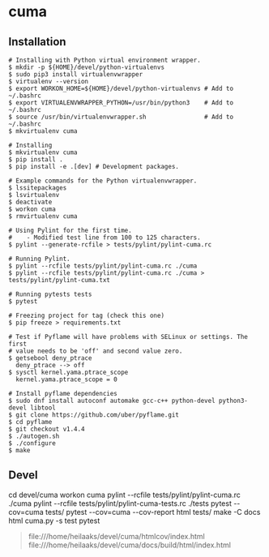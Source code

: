 # cuma

## Installation

   ```
   # Installing with Python virtual environment wrapper.
   $ mkdir -p ${HOME}/devel/python-virtualenvs
   $ sudo pip3 install virtualenvwrapper
   $ virtualenv --version
   $ export WORKON_HOME=${HOME}/devel/python-virtualenvs # Add to ~/.bashrc
   $ export VIRTUALENVWRAPPER_PYTHON=/usr/bin/python3    # Add to ~/.bashrc
   $ source /usr/bin/virtualenvwrapper.sh                # Add to ~/.bashrc
   $ mkvirtualenv cuma
   ```

   ```
   # Installing
   $ mkvirtualenv cuma
   $ pip install .
   $ pip install -e .[dev] # Development packages.
   ```

   ```
   # Example commands for the Python virtualenvwrapper.
   $ lssitepackages
   $ lsvirtualenv
   $ deactivate
   $ workon cuma
   $ rmvirtualenv cuma
   ```

   ```
   # Using Pylint for the first time.
   #    - Modified test line from 100 to 125 characters.
   $ pylint --generate-rcfile > tests/pylint/pylint-cuma.rc
   ```

   ```
   # Running Pylint.
   $ pylint --rcfile tests/pylint/pylint-cuma.rc ./cuma
   $ pylint --rcfile tests/pylint/pylint-cuma.rc ./cuma > tests/pylint/pylint-cuma.txt
   ```

   ```
   # Running pytests tests
   $ pytest
   ```

   ```
   # Freezing project for tag (check this one)
   $ pip freeze > requirements.txt
   ```

   ```
   # Test if Pyflame will have problems with SELinux or settings. The first
   # value needs to be 'off' and second value zero.
   $ getsebool deny_ptrace
     deny_ptrace --> off
   $ sysctl kernel.yama.ptrace_scope
     kernel.yama.ptrace_scope = 0
   ```
   
   ```
   # Install pyflame dependencies
   $ sudo dnf install autoconf automake gcc-c++ python-devel python3-devel libtool
   $ git clone https://github.com/uber/pyflame.git
   $ cd pyflame
   $ git checkout v1.4.4
   $ ./autogen.sh
   $ ./configure
   $ make
   ```

## Devel

cd devel/cuma
workon cuma
pylint --rcfile tests/pylint/pylint-cuma.rc ./cuma
pylint --rcfile tests/pylint/pylint-cuma-tests.rc ./tests
pytest --cov=cuma tests/
pytest --cov=cuma --cov-report html tests/
make -C docs html
cuma.py -s test
pytest

   > file:///home/heilaaks/devel/cuma/htmlcov/index.html
   > file:///home/heilaaks/devel/cuma/docs/build/html/index.html
